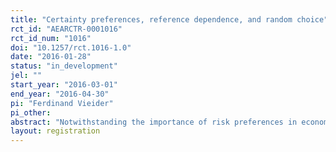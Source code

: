 ```yaml
---
title: "Certainty preferences, reference dependence, and random choice"
rct_id: "AEARCTR-0001016"
rct_id_num: "1016"
doi: "10.1257/rct.1016-1.0"
date: "2016-01-28"
status: "in_development"
jel: ""
start_year: "2016-03-01"
end_year: "2016-04-30"
pi: "Ferdinand Vieider"
pi_other:
abstract: "Notwithstanding the importance of risk preferences in economic models, our ability to measure stable patterns is still highly debated. Building on recent insights, I further explore two potential explanations—inaccurate modeling and noise."
layout: registration
---
```



